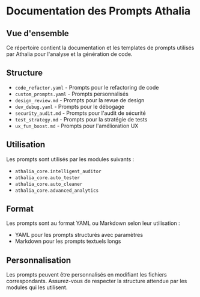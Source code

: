 # Documentation des Prompts Athalia

## Vue d'ensemble

Ce répertoire contient la documentation et les templates de prompts utilisés par Athalia pour l'analyse et la génération de code.

## Structure

- `code_refactor.yaml` - Prompts pour le refactoring de code
- `custom_prompts.yaml` - Prompts personnalisés
- `design_review.md` - Prompts pour la revue de design
- `dev_debug.yaml` - Prompts pour le débogage
- `security_audit.md` - Prompts pour l'audit de sécurité
- `test_strategy.md` - Prompts pour la stratégie de tests
- `ux_fun_boost.md` - Prompts pour l'amélioration UX

## Utilisation

Les prompts sont utilisés par les modules suivants :
- `athalia_core.intelligent_auditor`
- `athalia_core.auto_tester`
- `athalia_core.auto_cleaner`
- `athalia_core.advanced_analytics`

## Format

Les prompts sont au format YAML ou Markdown selon leur utilisation :
- YAML pour les prompts structurés avec paramètres
- Markdown pour les prompts textuels longs

## Personnalisation

Les prompts peuvent être personnalisés en modifiant les fichiers correspondants. Assurez-vous de respecter la structure attendue par les modules qui les utilisent. 